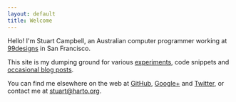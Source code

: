 ```yaml
---
layout: default
title: Welcome
---
```


Hello! I'm Stuart Campbell, an Australian computer programmer working at
[99designs][99d] in San Francisco.

This site is my dumping ground for various [experiments](/junk), code snippets
and [occasional blog posts](/blog).

You can find me elsewhere on the web at [GitHub][gh], [Google+][g+] and
[Twitter][twitter], or contact me at [stuart@harto.org][email].

 [99d]: https://99designs.com/
 [gh]: https://github.com/harto
 [g+]: https://plus.google.com/108273519529459141386
 [twitter]: https://twitter.com/stuart_harto
 [email]: mailto:stuart@harto.org

 [mc]: http://soundcloud.com/midnight-caller
 [ww]: http://whitewoodsband.wordpress.com/
